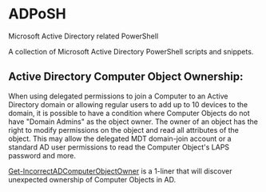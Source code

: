 # ADPoSH
Microsoft Active Directory related PowerShell

A collection of Microsoft Active Directory PowerShell scripts and snippets.

## Active Directory Computer Object Ownership:

When using delegated permissions to join a Computer to an Active Directory domain or allowing regular users to add up to 10 devices to the domain, it is possible to have a condition where Computer Objects do not have "Domain Admins" as the object owner.  The owner of an object has the right to modify permissions on the object and read all attributes of the object.  This may allow the delegated MDT domain-join account or a standard AD user permissions to read the Computer Object's LAPS password and more.

[Get-IncorrectADComputerObjectOwner](https://github.com/JimSycurity/ADPoSH/blob/main/Get-IncorrectADComputerObjectOwner) is a 1-liner that will discover unexpected ownership of Computer Objects in AD.

